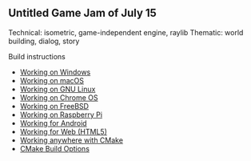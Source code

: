 ## Untitled Game Jam of July 15

Technical: isometric, game-independent engine, raylib
Thematic: world building, dialog, story

Build instructions

* [Working on Windows](https://github.com/raysan5/raylib/wiki/Working-on-Windows)
* [Working on macOS](Working-on-macOS)
* [Working on GNU Linux](Working-on-GNU-Linux)
* [Working on Chrome OS](Working-on-Chrome-OS)
* [Working on FreeBSD](Working-on-FreeBSD)
* [Working on Raspberry Pi](Working-on-Raspberry-Pi)
* [Working for Android](Working-for-Android)
* [Working for Web (HTML5)](Working-for-Web-(HTML5))
* [Working anywhere with CMake](Working-with-CMake)
* [CMake Build Options](CMake-Build-Options)
